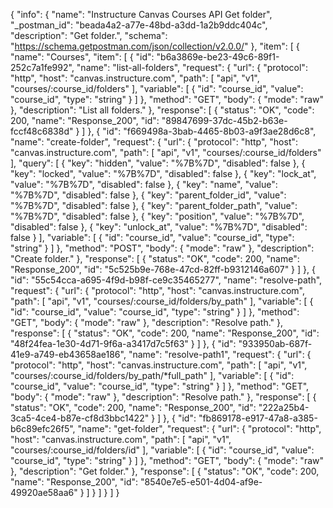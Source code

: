 {
  "info": {
    "name": "Instructure Canvas Courses API Get folder",
    "_postman_id": "beada4a2-a77e-48bd-a3dd-1a2b9ddc404c",
    "description": "Get folder.",
    "schema": "https://schema.getpostman.com/json/collection/v2.0.0/"
  },
  "item": [
    {
      "name": "Courses",
      "item": [
        {
          "id": "b6a3869e-be23-49c6-89f1-252c7a1fe992",
          "name": "list-all-folders",
          "request": {
            "url": {
              "protocol": "http",
              "host": "canvas.instructure.com",
              "path": [
                "api",
                "v1",
                "courses/:course_id/folders"
              ],
              "variable": [
                {
                  "id": "course_id",
                  "value": "course_id",
                  "type": "string"
                }
              ]
            },
            "method": "GET",
            "body": {
              "mode": "raw"
            },
            "description": "List all folders."
          },
          "response": [
            {
              "status": "OK",
              "code": 200,
              "name": "Response_200",
              "id": "89847699-37dc-45b2-b63e-fccf48c6838d"
            }
          ]
        },
        {
          "id": "f669498a-3bab-4465-8b03-a9f3ae28d6c8",
          "name": "create-folder",
          "request": {
            "url": {
              "protocol": "http",
              "host": "canvas.instructure.com",
              "path": [
                "api",
                "v1",
                "courses/:course_id/folders"
              ],
              "query": [
                {
                  "key": "hidden",
                  "value": "%7B%7D",
                  "disabled": false
                },
                {
                  "key": "locked",
                  "value": "%7B%7D",
                  "disabled": false
                },
                {
                  "key": "lock_at",
                  "value": "%7B%7D",
                  "disabled": false
                },
                {
                  "key": "name",
                  "value": "%7B%7D",
                  "disabled": false
                },
                {
                  "key": "parent_folder_id",
                  "value": "%7B%7D",
                  "disabled": false
                },
                {
                  "key": "parent_folder_path",
                  "value": "%7B%7D",
                  "disabled": false
                },
                {
                  "key": "position",
                  "value": "%7B%7D",
                  "disabled": false
                },
                {
                  "key": "unlock_at",
                  "value": "%7B%7D",
                  "disabled": false
                }
              ],
              "variable": [
                {
                  "id": "course_id",
                  "value": "course_id",
                  "type": "string"
                }
              ]
            },
            "method": "POST",
            "body": {
              "mode": "raw"
            },
            "description": "Create folder."
          },
          "response": [
            {
              "status": "OK",
              "code": 200,
              "name": "Response_200",
              "id": "5c525b9e-768e-47cd-82ff-b9312146a607"
            }
          ]
        },
        {
          "id": "55c54cca-a695-4f9d-b98f-ce9c35465277",
          "name": "resolve-path",
          "request": {
            "url": {
              "protocol": "http",
              "host": "canvas.instructure.com",
              "path": [
                "api",
                "v1",
                "courses/:course_id/folders/by_path"
              ],
              "variable": [
                {
                  "id": "course_id",
                  "value": "course_id",
                  "type": "string"
                }
              ]
            },
            "method": "GET",
            "body": {
              "mode": "raw"
            },
            "description": "Resolve path."
          },
          "response": [
            {
              "status": "OK",
              "code": 200,
              "name": "Response_200",
              "id": "48f24fea-1e30-4d71-9f6a-a3417d7c5f63"
            }
          ]
        },
        {
          "id": "933950ab-687f-41e9-a749-eb43658ae186",
          "name": "resolve-path1",
          "request": {
            "url": {
              "protocol": "http",
              "host": "canvas.instructure.com",
              "path": [
                "api",
                "v1",
                "courses/:course_id/folders/by_path/*full_path"
              ],
              "variable": [
                {
                  "id": "course_id",
                  "value": "course_id",
                  "type": "string"
                }
              ]
            },
            "method": "GET",
            "body": {
              "mode": "raw"
            },
            "description": "Resolve path."
          },
          "response": [
            {
              "status": "OK",
              "code": 200,
              "name": "Response_200",
              "id": "222a25b4-3ca5-4ce4-b87e-cf8d3bbc1422"
            }
          ]
        },
        {
          "id": "fb869178-e917-47a8-a385-b6c89efc26f5",
          "name": "get-folder",
          "request": {
            "url": {
              "protocol": "http",
              "host": "canvas.instructure.com",
              "path": [
                "api",
                "v1",
                "courses/:course_id/folders/id"
              ],
              "variable": [
                {
                  "id": "course_id",
                  "value": "course_id",
                  "type": "string"
                }
              ]
            },
            "method": "GET",
            "body": {
              "mode": "raw"
            },
            "description": "Get folder."
          },
          "response": [
            {
              "status": "OK",
              "code": 200,
              "name": "Response_200",
              "id": "8540e7e5-e501-4d04-af9e-49920ae58aa6"
            }
          ]
        }
      ]
    }
  ]
}